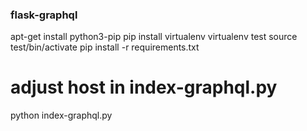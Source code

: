 ### flask-graphql
apt-get install python3-pip
pip install virtualenv
virtualenv test
source test/bin/activate
pip install -r requirements.txt
# adjust host in index-graphql.py
python index-graphql.py
